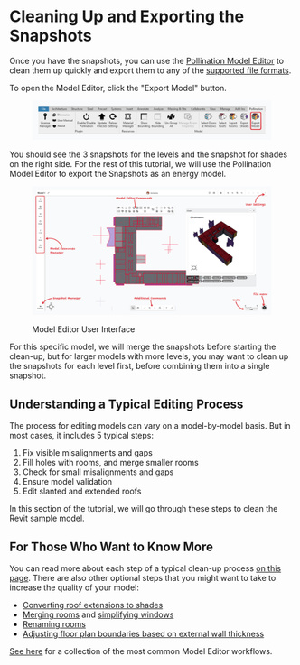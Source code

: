 # Cleaning Up and Exporting the Snapshots

Once you have the snapshots, you can use the [Pollination Model Editor](broken-reference/) to clean them up quickly and export them to any of the [supported file formats](../../../model-editor/supported-file-formats/export.md).

To open the Model Editor, click the "Export Model" button.

<figure><img src="../../../.gitbook/assets/image (53) (1).png" alt=""><figcaption></figcaption></figure>

You should see the 3 snapshots for the levels and the snapshot for shades on the right side. For the rest of this tutorial, we will use the Pollination Model Editor to export the Snapshots as an energy model.

<figure><img src="../../../.gitbook/assets/image (178).png" alt=""><figcaption><p>Model Editor User Interface</p></figcaption></figure>

For this specific model, we will merge the snapshots before starting the clean-up, but for larger models with more levels, you may want to clean up the snapshots for each level first, before combining them into a single snapshot.

## Understanding a Typical Editing Process

The process for editing models can vary on a model-by-model basis. But in most cases, it includes 5 typical steps:

1. Fix visible misalignments and gaps
2. Fill holes with rooms, and merge smaller rooms
3. Check for small misalignments and gaps
4. Ensure model validation
5. Edit slanted and extended roofs

In this section of the tutorial, we will go through these steps to clean the Revit sample model.

## For Those Who Want to Know More

You can read more about each step of a typical clean-up process [on this page](../../../model-editor/typical-editing-process-breakdown.md). There are also other optional steps that you might want to take to increase the quality of your model:

* [Converting roof extensions to shades](../../../model-editor/workflows/editing-roofs.md)
* [Merging rooms](../../../model-editor/workflows/merging-rooms-with-similar-programs.md) and [simplifying windows](../../../model-editor/workflows/simplifying-windows.md)
* [Renaming rooms](../../../model-editor/workflows/renaming-rooms.md)
* [Adjusting floor plan boundaries based on external wall thickness](../../../model-editor/workflows/adjusting-floor-plans-for-exterior-wall-thickness.md)

[See here](../../../model-editor/workflows/) for a collection of the most common Model Editor workflows.
